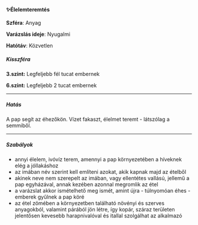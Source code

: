 #### ✨Élelemteremtés

**Szféra**: Anyag

**Varázslás ideje**: Nyugalmi

**Hatótáv**: Közvetlen

##### Kisszféra

**3.szint:** Legfeljebb fél tucat embernek

**6.szint:** Legfeljebb 2 tucat embernek

---
##### Hatás

A pap segít az éhezőkön. Vízet fakaszt, élelmet teremt - látszólag a semmiből.


---
##### Szabályok

- annyi élelem, ivóvíz terem, amennyi a pap környezetében a híveknek elég a jóllakáshoz
- az imában név szerint kell említeni azokat, akik kapnak majd az ételből
- akinek neve nem szerepelt az imában, vagy ellentétes vallású, jellemű a pap egyházával, annak kezében azonnal megromlik az étel
- a varázslat akkor ismételhető meg ismét, amint újra - túlnyomóan éhes - emberek gyűlnek a pap köré
- az étel zömében a környezetben található növényi és szerves anyagokból, valamint párából jön létre, így kopár, száraz területen jelentősen kevesebb harapnivalóval és itallal szolgálhat az alkalmazó

